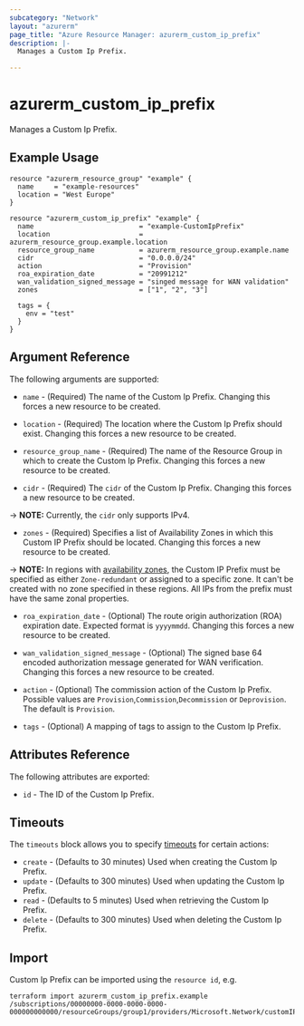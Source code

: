 ```yaml
---
subcategory: "Network"
layout: "azurerm"
page_title: "Azure Resource Manager: azurerm_custom_ip_prefix"
description: |-
  Manages a Custom Ip Prefix.

---
```


# azurerm_custom_ip_prefix

Manages a Custom Ip Prefix.

## Example Usage

```hcl
resource "azurerm_resource_group" "example" {
  name     = "example-resources"
  location = "West Europe"
}

resource "azurerm_custom_ip_prefix" "example" {
  name                          = "example-CustomIpPrefix"
  location                      = azurerm_resource_group.example.location
  resource_group_name           = azurerm_resource_group.example.name
  cidr                          = "0.0.0.0/24"
  action                        = "Provision"
  roa_expiration_date           = "20991212"
  wan_validation_signed_message = "singed message for WAN validation"
  zones                         = ["1", "2", "3"]

  tags = {
    env = "test"
  }
}
```

## Argument Reference

The following arguments are supported:

* `name` - (Required) The name of the Custom Ip Prefix. Changing this forces a new resource to be created.

* `location` - (Required) The location where the Custom Ip Prefix should exist. Changing this forces a new resource to be created.

* `resource_group_name` - (Required) The name of the Resource Group in which to create the Custom Ip Prefix. Changing this forces a new resource to be created.

* `cidr` - (Required) The `cidr` of the Custom Ip Prefix. Changing this forces a new resource to be created.

-> **NOTE:** Currently, the `cidr` only supports IPv4.

* `zones` - (Required) Specifies a list of Availability Zones in which this Custom IP Prefix should be located. Changing this forces a new resource to be created.
  
-> **NOTE:** In regions with [availability zones](https://docs.microsoft.com/en-us/azure/availability-zones/az-overview), the Custom IP Prefix must be specified as either `Zone-redundant` or assigned to a specific zone. It can't be created with no zone specified in these regions. All IPs from the prefix must have the same zonal properties.

* `roa_expiration_date` - (Optional) The  route origin authorization (ROA) expiration date. Expected format is `yyyymmdd`. Changing this forces a new resource to be created.

* `wan_validation_signed_message` - (Optional) The signed base 64 encoded authorization message generated for WAN verification. Changing this forces a new resource to be created.

* `action` - (Optional) The commission action of the Custom Ip Prefix. Possible values are `Provision`,`Commission`,`Decommission` or `Deprovision`. The default is `Provision`.

* `tags` - (Optional) A mapping of tags to assign to the Custom Ip Prefix.

## Attributes Reference

The following attributes are exported:

* `id` - The ID of the Custom Ip Prefix.

## Timeouts

The `timeouts` block allows you to specify [timeouts](https://www.terraform.io/docs/configuration/resources.html#timeouts) for certain actions:

* `create` - (Defaults to 30 minutes) Used when creating the Custom Ip Prefix.
* `update` - (Defaults to 300 minutes) Used when updating the Custom Ip Prefix.
* `read` - (Defaults to 5 minutes) Used when retrieving the Custom Ip Prefix.
* `delete` - (Defaults to 300 minutes) Used when deleting the Custom Ip Prefix.

## Import

Custom Ip Prefix can be imported using the `resource id`, e.g.

```shell
terraform import azurerm_custom_ip_prefix.example /subscriptions/00000000-0000-0000-0000-000000000000/resourceGroups/group1/providers/Microsoft.Network/customIPPrefixes/customIpPrefix1
```
